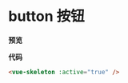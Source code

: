 # button 按钮


**预览**

<ClientOnly>
  <button-type-demo />
</ClientOnly>

**代码**

```html
<vue-skeleton :active="true" />
```